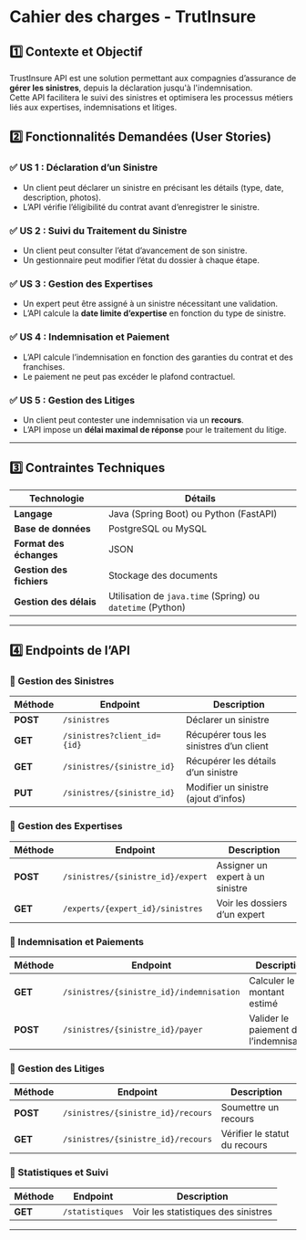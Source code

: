 # Cahier des charges - TrutInsure

## 1️⃣ Contexte et Objectif  

TrustInsure API est une solution permettant aux compagnies d’assurance de **gérer les sinistres**, depuis la déclaration jusqu'à l'indemnisation.  
Cette API facilitera le suivi des sinistres et optimisera les processus métiers liés aux expertises, indemnisations et litiges.  

## 2️⃣ Fonctionnalités Demandées (User Stories)  

### ✅ US 1 : Déclaration d’un Sinistre  
- Un client peut déclarer un sinistre en précisant les détails (type, date, description, photos).  
- L’API vérifie l’éligibilité du contrat avant d’enregistrer le sinistre.  

### ✅ US 2 : Suivi du Traitement du Sinistre  
- Un client peut consulter l’état d’avancement de son sinistre.  
- Un gestionnaire peut modifier l’état du dossier à chaque étape.  

### ✅ US 3 : Gestion des Expertises  
- Un expert peut être assigné à un sinistre nécessitant une validation.  
- L’API calcule la **date limite d’expertise** en fonction du type de sinistre.  

### ✅ US 4 : Indemnisation et Paiement  
- L’API calcule l’indemnisation en fonction des garanties du contrat et des franchises.  
- Le paiement ne peut pas excéder le plafond contractuel.  

### ✅ US 5 : Gestion des Litiges  
- Un client peut contester une indemnisation via un **recours**.  
- L’API impose un **délai maximal de réponse** pour le traitement du litige.  

---

## 3️⃣ Contraintes Techniques  

| Technologie      | Détails |
|-----------------|---------|
| **Langage**     | Java (Spring Boot) ou Python (FastAPI) |
| **Base de données** | PostgreSQL ou MySQL |
| **Format des échanges** | JSON |
| **Gestion des fichiers** | Stockage des documents |
| **Gestion des délais** | Utilisation de `java.time` (Spring) ou `datetime` (Python) |

---

## 4️⃣ Endpoints de l’API  

### **📌 Gestion des Sinistres**  

| Méthode | Endpoint | Description |
|---------|---------|-------------|
| **POST** | `/sinistres` | Déclarer un sinistre |
| **GET** | `/sinistres?client_id={id}` | Récupérer tous les sinistres d’un client |
| **GET** | `/sinistres/{sinistre_id}` | Récupérer les détails d’un sinistre |
| **PUT** | `/sinistres/{sinistre_id}` | Modifier un sinistre (ajout d’infos) |

### **📌 Gestion des Expertises**  

| Méthode | Endpoint | Description |
|---------|---------|-------------|
| **POST** | `/sinistres/{sinistre_id}/expert` | Assigner un expert à un sinistre |
| **GET** | `/experts/{expert_id}/sinistres` | Voir les dossiers d’un expert |

### **📌 Indemnisation et Paiements**  

| Méthode | Endpoint | Description |
|---------|---------|-------------|
| **GET** | `/sinistres/{sinistre_id}/indemnisation` | Calculer le montant estimé |
| **POST** | `/sinistres/{sinistre_id}/payer` | Valider le paiement de l’indemnisation |

### **📌 Gestion des Litiges**  

| Méthode | Endpoint | Description |
|---------|---------|-------------|
| **POST** | `/sinistres/{sinistre_id}/recours` | Soumettre un recours |
| **GET** | `/sinistres/{sinistre_id}/recours` | Vérifier le statut du recours |

### **📌 Statistiques et Suivi**  

| Méthode | Endpoint | Description |
|---------|---------|-------------|
| **GET** | `/statistiques` | Voir les statistiques des sinistres |

---


